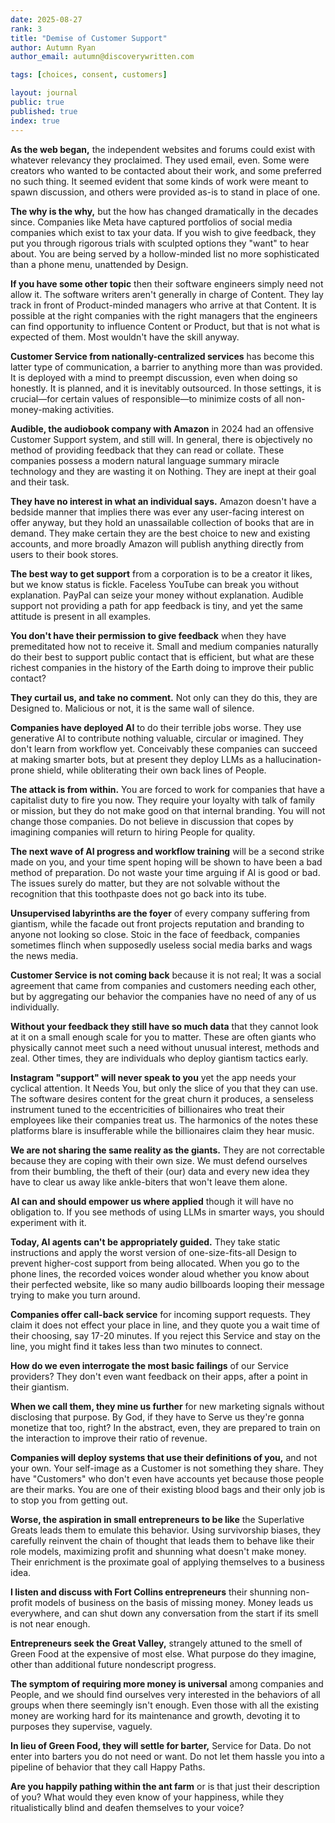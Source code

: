 ```yaml
---
date: 2025-08-27
rank: 3
title: "Demise of Customer Support"
author: Autumn Ryan
author_email: autumn@discoverywritten.com

tags: [choices, consent, customers]

layout: journal
public: true
published: true
index: true
---
```


**As the web began,** the independent websites and forums could exist with whatever relevancy they proclaimed. They used email, even. Some were creators who wanted to be contacted about their work, and some preferred no such thing. It seemed evident that some kinds of work were meant to spawn discussion, and others were provided as-is to stand in place of one.

**The why is the why,** but the how has changed dramatically in the decades since. Companies like Meta have captured portfolios of social media companies which exist to tax your data. If you wish to give feedback, they put you through rigorous trials with sculpted options they "want" to hear about. You are being served by a hollow-minded list no more sophisticated than a phone menu, unattended by Design.

**If you have some other topic** then their software engineers simply need not allow it. The software writers aren't generally in charge of Content. They lay track in front of Product-minded managers who arrive at that Content. It is possible at the right companies with the right managers that the engineers can find opportunity to influence Content or Product, but that is not what is expected of them. Most wouldn't have the skill anyway.

**Customer Service from nationally-centralized services** has become this latter type of communication, a barrier to anything more than was provided. It is deployed with a mind to preempt discussion, even when doing so honestly. It is planned, and it is inevitably outsourced. In those settings, it is crucial—for certain values of responsible—to minimize costs of all non-money-making activities.

**Audible, the audiobook company with Amazon** in 2024 had an offensive Customer Support system, and still will. In general, there is objectively no method of providing feedback that they can read or collate. These companies possess a modern natural language summary miracle technology and they are wasting it on Nothing. They are inept at their goal and their task.

**They have no interest in what an individual says.** Amazon doesn't have a bedside manner that implies there was ever any user-facing interest on offer anyway, but they hold an unassailable collection of books that are in demand. They make certain they are the best choice to new and existing accounts, and more broadly Amazon will publish anything directly from users to their book stores.

**The best way to get support** from a corporation is to be a creator it likes, but we know status is fickle. Faceless YouTube can break you without explanation. PayPal can seize your money without explanation. Audible support not providing a path for app feedback is tiny, and yet the same attitude is present in all examples.

**You don't have their permission to give feedback** when they have premeditated how not to receive it. Small and medium companies naturally do their best to support public contact that is efficient, but what are these richest companies in the history of the Earth doing to improve their public contact?

**They curtail us, and take no comment.** Not only can they do this, they are Designed to. Malicious or not, it is the same wall of silence.

**Companies have deployed AI** to do their terrible jobs worse. They use generative AI to contribute nothing valuable, circular or imagined. They don't learn from workflow yet. Conceivably these companies can succeed at making smarter bots, but at present they deploy LLMs as a hallucination-prone shield, while obliterating their own back lines of People.

**The attack is from within.** You are forced to work for companies that have a capitalist duty to fire you now. They require your loyalty with talk of family or mission, but they do not make good on that internal branding. You will not change those companies. Do not believe in discussion that copes by imagining companies will return to hiring People for quality.

**The next wave of AI progress and workflow training** will be a second strike made on you, and your time spent hoping will be shown to have been a bad method of preparation. Do not waste your time arguing if AI is good or bad. The issues surely do matter, but they are not solvable without the recognition that this toothpaste does not go back into its tube.

**Unsupervised labyrinths are the foyer** of every company suffering from giantism, while the facade out front projects reputation and branding to anyone not looking so close. Stoic in the face of feedback, companies sometimes flinch when supposedly useless social media barks and wags the news media.

**Customer Service is not coming back** because it is not real; It was a social agreement that came from companies and customers needing each other, but by aggregating our behavior the companies have no need of any of us individually.

**Without your feedback they still have so much data** that they cannot look at it on a small enough scale for you to matter. These are often giants who physically cannot meet such a need without unusual interest, methods and zeal. Other times, they are individuals who deploy giantism tactics early.

**Instagram "support" will never speak to you** yet the app needs your cyclical attention. It Needs You, but only the slice of you that they can use. The software desires content for the great churn it produces, a senseless instrument tuned to the eccentricities of billionaires who treat their employees like their companies treat us. The harmonics of the notes these platforms blare is insufferable while the billionaires claim they hear music.

**We are not sharing the same reality as the giants.** They are not correctable because they are coping with their own size. We must defend ourselves from their bumbling, the theft of their (our) data and every new idea they have to clear us away like ankle-biters that won't leave them alone.

**AI can and should empower us where applied** though it will have no obligation to. If you see methods of using LLMs in smarter ways, you should experiment with it.

**Today, AI agents can't be appropriately guided.** They take static instructions and apply the worst version of one-size-fits-all Design to prevent higher-cost support from being allocated. When you go to the phone lines, the recorded voices wonder aloud whether you know about their perfected website, like so many audio billboards looping their message trying to make you turn around.

**Companies offer call-back service** for incoming support requests. They claim it does not effect your place in line, and they quote you a wait time of their choosing, say 17-20 minutes. If you reject this Service and stay on the line, you might find it takes less than two minutes to connect.

**How do we even interrogate the most basic failings** of our Service providers? They don't even want feedback on their apps, after a point in their giantism.

**When we call them, they mine us further** for new marketing signals without disclosing that purpose. By God, if they have to Serve us they're gonna monetize that too, right? In the abstract, even, they are prepared to train on the interaction to improve their ratio of revenue.

**Companies will deploy systems that use their definitions of you,** and not your own. Your self-image as a Customer is not something they share. They have "Customers" who don't even have accounts yet because those people are their marks. You are one of their existing blood bags and their only job is to stop you from getting out.

**Worse, the aspiration in small entrepreneurs to be like** the Superlative Greats leads them to emulate this behavior. Using survivorship biases, they carefully reinvent the chain of thought that leads them to behave like their role models, maximizing profit and shunning what doesn't make money. Their enrichment is the proximate goal of applying themselves to a business idea.

**I listen and discuss with Fort Collins entrepreneurs** their shunning non-profit models of business on the basis of missing money. Money leads us everywhere, and can shut down any conversation from the start if its smell is not near enough.

**Entrepreneurs seek the Great Valley,** strangely attuned to the smell of Green Food at the expensive of most else. What purpose do they imagine, other than additional future nondescript progress.

**The symptom of requiring more money is universal** among companies and People, and we should find ourselves very interested in the behaviors of all groups when there seemingly isn't enough. Even those with all the existing money are working hard for its maintenance and growth, devoting it to purposes they supervise, vaguely.

**In lieu of Green Food, they will settle for barter,** Service for Data. Do not enter into barters you do not need or want. Do not let them hassle you into a pipeline of behavior that they call Happy Paths.

**Are you happily pathing within the ant farm** or is that just their description of you? What would they even know of your happiness, while they ritualistically blind and deafen themselves to your voice?
